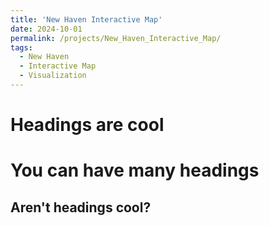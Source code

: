 ```yaml
---
title: 'New Haven Interactive Map'
date: 2024-10-01
permalink: /projects/New_Haven_Interactive_Map/
tags:
  - New Haven
  - Interactive Map
  - Visualization
---
```



Headings are cool
======

You can have many headings
======

Aren't headings cool?
------
